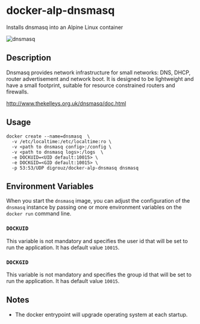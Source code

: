 # docker-alp-dnsmasq
Installs dnsmasq into an Alpine Linux container

![dnsmasq](http://www.thekelleys.org.uk/dnsmasq/images/icon.png)

## Description
Dnsmasq provides network infrastructure for small networks: DNS, DHCP, router advertisement and network boot. It is designed to be lightweight and have a small footprint, suitable for resource constrained routers and firewalls.

http://www.thekelleys.org.uk/dnsmasq/doc.html

## Usage

    docker create --name=dnsmasq  \
      -v /etc/localtime:/etc/localtime:ro \
      -v <path to dnsmasq config>:/config \
      -v <path to dnsmasq logs>:/logs  \
      -e DOCKUID=<UID default:10015> \
      -e DOCKGID=<GID default:10015> \
      -p 53:53/UDP digrouz/docker-alp-dnsmasq dnsmasq

## Environment Variables

When you start the `dnsmasq` image, you can adjust the configuration of the `dnsmasq` instance by passing one or more environment variables on the `docker run` command line.

### `DOCKUID`

This variable is not mandatory and specifies the user id that will be set to run the application. It has default value `10015`.

### `DOCKGID`

This variable is not mandatory and specifies the group id that will be set to run the application. It has default value `10015`.

## Notes

* The docker entrypoint will upgrade operating system at each startup.
